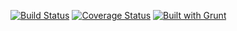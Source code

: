 [![Build Status](https://travis-ci.org/atabel/MLPwebapp.png?branch=v2)](https://travis-ci.org/atabel/MLPwebapp) [![Coverage Status](https://coveralls.io/repos/atabel/MLPwebapp/badge.png?branch=master)](https://coveralls.io/r/atabel/MLPwebapp?branch=master) [![Built with Grunt](https://cdn.gruntjs.com/builtwith.png)](http://gruntjs.com/)